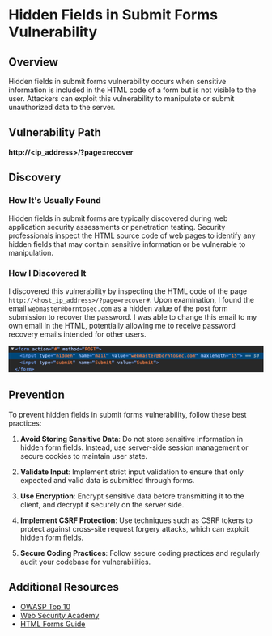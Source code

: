 # Hidden Fields in Submit Forms Vulnerability

## Overview

Hidden fields in submit forms vulnerability occurs when sensitive information is included in the HTML code of a form but is not visible to the user. Attackers can exploit this vulnerability to manipulate or submit unauthorized data to the server.

## Vulnerability Path
**http://<ip_address>/?page=recover**

## Discovery

### How It's Usually Found
Hidden fields in submit forms are typically discovered during web application security assessments or penetration testing. Security professionals inspect the HTML source code of web pages to identify any hidden fields that may contain sensitive information or be vulnerable to manipulation.

### How I Discovered It
I discovered this vulnerability by inspecting the HTML code of the page `http://<host_ip_address>/?page=recover#`. Upon examination, I found the email `webmaster@borntosec.com` as a hidden value of the post form submission to recover the password. I was able to change this email to my own email in the HTML, potentially allowing me to receive password recovery emails intended for other users.

![hidden_form_field_email](https://github.com/iker-gonzalez/darkly/blob/main/form_hidden_field/Ressources/hidden_form_field.png)

## Prevention

To prevent hidden fields in submit forms vulnerability, follow these best practices:

1. **Avoid Storing Sensitive Data**: Do not store sensitive information in hidden form fields. Instead, use server-side session management or secure cookies to maintain user state.

2. **Validate Input**: Implement strict input validation to ensure that only expected and valid data is submitted through forms.

3. **Use Encryption**: Encrypt sensitive data before transmitting it to the client, and decrypt it securely on the server side.

4. **Implement CSRF Protection**: Use techniques such as CSRF tokens to protect against cross-site request forgery attacks, which can exploit hidden form fields.

5. **Secure Coding Practices**: Follow secure coding practices and regularly audit your codebase for vulnerabilities.

## Additional Resources

- [OWASP Top 10](https://owasp.org/www-project-top-ten/)
- [Web Security Academy](https://portswigger.net/web-security)
- [HTML Forms Guide](https://www.w3schools.com/html/html_forms.asp)
